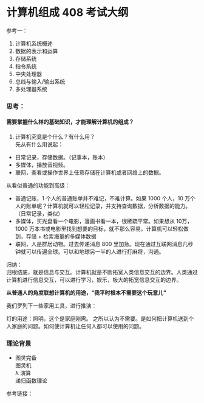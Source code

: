 # 计算机组成 408 考试大纲

参考一：
1. 计算机系统概述
2. 数据的表示和运算
3. 存储系统
4. 指令系统
5. 中央处理器
6. 总线与输入/输出系统
7. 多处理器系统


### 思考：
#### 需要掌握什么样的基础知识，才能理解计算机的组成？
1. 计算机究竟是个什么？有什么用？  
先从有什么用说起：
- 日常记录，存储数据。（记事本，账本）
- 多媒体，播放音视频。 
- 联网，查看或操作世界上任意存储在计算机或者网络上的数据。

从看似普通的功能到高级：
- 普通记账，1 个人的普通账单并不难记，不难计算。如果 1000 个人，10 万个人的账单呢？计算机就可以轻松记录，并支持查询数据，分析数据的能力。（日常记录，类似）
- 多媒体，买光盘看一个电影，漫画书看一本，很稀疏平常。如果想从 10万， 1000 万本书或电影里找到想要的目标，就不那么容易。计算机可以轻松做到，存储 + 检索海量的多媒体数据
- 联网，人是群居动物。过去传递消息 800 里加急。现在通过互联网消息几秒钟就可以传遍全球。可以和地球另一半的人进行打麻将，沟通。

归纳：  
归根结底，就是信息与交互。计算机就是不断拓宽人类信息交互的边界。人类通过计算机进行信息交互，可以进行学习，娱乐，极大的拓宽信息交互的边界。

**从普通人的角度联想计算机的用途，“我平时根本不需要这个玩意儿”**  

我们罗列下一些家用工具，进行推演：

灯的用途：照明，这个是家庭刚需。
之所以认为不需要。是如何把计算机送到个人家庭的问题。如何使计算机让任何人都可以使用的问题。


### 理论背景
- 图灵完备  
图灵机  
λ 演算  
递归函数理论  



参考链接：
